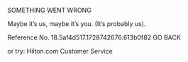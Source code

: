 SOMETHING WENT WRONG

Maybe it’s us, maybe it’s you.
(It’s probably us).

Reference No. 18.5af4d517.1728742676.613b0f82
GO BACK

or try:
Hilton.com Customer Service